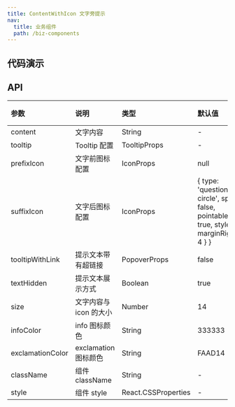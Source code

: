 ```yaml
---
title: ContentWithIcon 文字旁提示
nav:
  title: 业务组件
  path: /biz-components
---
```


## 代码演示

<!-- prettier-ignore -->
<code src="./demo/basic.tsx" title="基本使用" description="组件默认情况图标在文字后，如不需要自定义图标，则不需要传 suffixIcon。"></code>
<code src="./demo/prefix.tsx" title="图标在文字前" description="图标若在文字前，需把 `suffixIcon` 置为 null，prefixIcon 使用默认图标的话传 true。"></code>
<code src="./demo/tipWithLink.tsx" title="提示文案描述带有超链接" description="组件默认情况是使用 toooltip 进行提示，如不需要，则不需要传 `tooltipWithLink`。"></code>
<code src="./demo/customIcon.tsx" title="info 类提示" description="提示可平铺展示 `textHidden` 传 false 直接展示，默认为 true 隐藏展示，只适用于 `iconType` 等于 info 类型，支持自定义 icon 颜色。"></code>
<code src="./demo/exclamation.tsx" title="感叹号类提示" description="`exclamation` 类型，支持自定义 icon 颜色 。"></code>

## API

| 参数 | 说明 | 类型 | 默认值 | 版本 |  |
| :-- | :-- | :-- | :-- | :-- | --- |
| content | 文字内容 | String | - | - |
| tooltip | Tooltip 配置 | TooltipProps | - | - |
| prefixIcon | 文字前图标配置 | IconProps | null | - |
| suffixIcon | 文字后图标配置 | IconProps | { type: 'question-circle', spin: false, pointable: true, style: { marginRight: 4 } } | - |
| tooltipWithLink | 提示文本带有超链接 | PopoverProps | false | - |
| textHidden | 提示文本展示方式 | Boolean | true | - |
| size | 文字内容与 icon 的大小 | Number | 14 | - |
| infoColor | info 图标颜色 | String | 333333 | - |
| exclamationColor | exclamation 图标颜色 | String | FAAD14 | - |
| className | 组件 className | String | - | - |
| style | 组件 style | React.CSSProperties | - | - |
